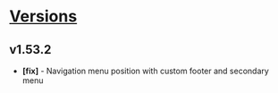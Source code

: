 # [Versions](https://github.com/Tracktor/design-system/releases)

## v1.53.2
- **[fix]** - Navigation menu position with custom footer and secondary menu
